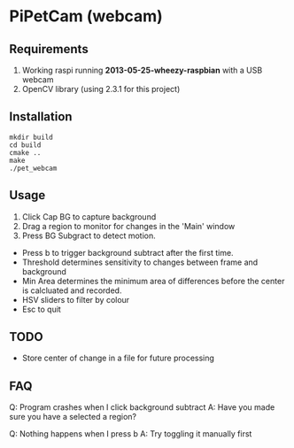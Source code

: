 PiPetCam (webcam)
========

## Requirements

1. Working raspi running **2013-05-25-wheezy-raspbian** with a USB webcam
2. OpenCV library (using 2.3.1 for this project)

## Installation

```
mkdir build
cd build
cmake ..
make
./pet_webcam
```

## Usage

1) Click Cap BG to capture background
2) Drag a region to monitor for changes in the 'Main' window
3) Press BG Subgract to detect motion.

* Press b to trigger background subtract after the first time.
* Threshold determines sensitivity to changes between frame and background
* Min Area determines the minimum area of differences before the center is calcluated and recorded.
* HSV sliders to filter by colour
* Esc to quit

## TODO

* Store center of change in a file for future processing

## FAQ

Q: Program crashes when I click background subtract
A: Have you made sure you have a selected a region?

Q: Nothing happens when I press b
A: Try toggling it manually first